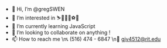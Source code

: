 - 👋 Hi, I’m @gregSWEN
- 👀 I’m interested in ⛷🤼‍♂🎾⚽️🎹
- 🌱 I’m currently learning JavaScript
- 💞️ I’m looking to collaborate on anything !
- 📫 How to reach me 
    \n📞 (516) 474 - 6847
    \n📧 gjv4512@rit.edu
      

